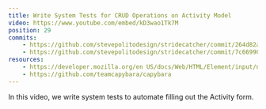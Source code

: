 ```yaml
---
title: Write System Tests for CRUD Operations on Activity Model
video: https://www.youtube.com/embed/kD3wao1Tk7M
position: 29
commits:
    - https://github.com/stevepolitodesign/stridecatcher/commit/264d82abaa2ea27823fffbb39de83f4fd9f39812
    - https://github.com/stevepolitodesign/stridecatcher/commit/7c669900a8a3b93bd0481e305d913839ef121ba2
resources:
    - https://developer.mozilla.org/en US/docs/Web/HTML/Element/input/number
    - https://github.com/teamcapybara/capybara
---
```

In this video, we write system tests to automate filling out the Activity form.